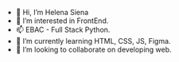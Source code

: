 - 👋 Hi, I’m Helena Siena
- 👀 I’m interested in FrontEnd.
- 📫 EBAC - Full Stack Python.
- 🌱 I’m currently learning HTML, CSS, JS, Figma.
- 💞️ I’m looking to collaborate on developing web. 

<!---
HelenaSiena/HelenaSiena is a ✨ special ✨ repository because its `README.md` (this file) appears on your GitHub profile.
You can click the Preview link to take a look at your changes.
--->
